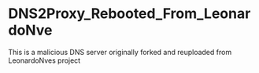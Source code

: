 # DNS2Proxy_Rebooted_From_LeonardoNve
This is a malicious DNS server originally forked and reuploaded from LeonardoNves project
